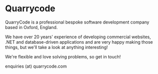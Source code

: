 # Quarrycode 
QuarryCode is a professional bespoke software development company based in Oxford, England.

We have over 20 years' experience of developing commercial websites, .NET and database-driven applications and are very happy making those things, but we'll take a look at anything interesting!

We're flexible and love solving problems, so get in touch!

enquiries (at) quarrycode.com
